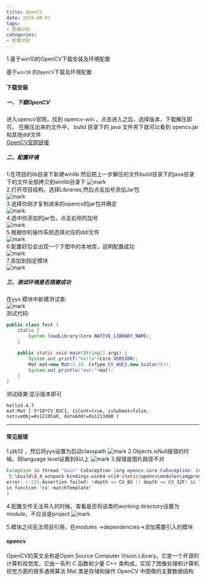 ```yaml
---
title: OpenCV
date: 2019-08-01
tags:
- 图像识别
categories: 
- 图像识别
---
```

1.基于win10的OpenCV下载安装及环境配置
<!-- more -->
基于`win10` 的`OpenCV`下载及环境配置
<!-- more -->
#### 下载安装
##### 一、下载OpenCV
进入opencv官网，找到 opencv-win ，点击进入之后，选择版本，下载解压即可。
在解压出来的文件中， bulld 目录下的 java 文件夹下就可以看到 opencv.jar 和其他ddl文件<br/>
[OpenCV官网链接](https://sourceforge.net/projects/opencvlibrary/files/)
##### 二、配置环境
1.在项目的lib目录下新建winlib 然后把上一步解压的文件build目录下的java目录下的文件全部拷贝到winlib目录下
![mark](http://simon.bzk.ink/blog/20190803/65UMt9gQ8gMs.png?imageslim) <br/>
2.打开项目结构，选择Libraries,然后点击加号添加Jar包<br/>
![mark](http://simon.bzk.ink/blog/20190803/0mDKraDY6lP2.png?imageslim)<br/>
3.选择你刚才复制进来的opencv的jar包并确定<br/>
![mark](http://simon.bzk.ink/blog/20190803/7gd6XN3DEigC.png?imageslim)<br/>
4.选中你添加的jar包，点击右侧的加号<br/>
![mark](http://simon.bzk.ink/blog/20190803/YG9EaFlWPPoX.png?imageslim)<br/>
5.根据你的操作系统选择对应的ddl文件<br/>
![mark](http://simon.bzk.ink/blog/20190803/LcO6JioRdigJ.png?imageslim)<br/>
6.配置好后会出现一个下图中的本地库，说明配置成功<br/>
![mark](http://simon.bzk.ink/blog/20190803/aPWHv9NSLEHQ.png?imageslim)<br/>
7.添加到指定模块<br/>
![mark](http://simon.bzk.ink/blog/20190816/s3zrez5OPpwL.png?imageslim)<br/>
##### 三、测试环境是否搭建成功
在yys 模块中新建测试类:<br/>
![mark](http://simon.bzk.ink/blog/20190803/bxPy9si8R2FS.png?imageslim)<br/>
测试代码:
```java
public class Test {
    static {
        System.loadLibrary(Core.NATIVE_LIBRARY_NAME);
    }

    public static void main(String[] args) {
        System.out.printf("hello"+Core.VERSION);
        Mat mat=new Mat(5,10, CvType.CV_8UC1,new Scalar(0));
        System.out.println("mat:"+mat);
    }
}
```
测试结果:显示版本即可
```
hello3.4.7
mat:Mat [ 5*10*CV_8UC1, isCont=true, isSubmat=false, nativeObj=0x12105a0, dataAddr=0x1213d80 ]
```
***
#### 常见报错
1.jdk12 ，然后将yys设置为启动classpath
![mark](http://simon.bzk.ink/blog/20190816/G2niSm9t0Qb5.png?imageslim)
2.Objects.isNull报错的时候。将language level设置到8以上
![mark](http://simon.bzk.ink/blog/20190816/sVuvMKDLt0P4.png?imageslim)
3.报错是图片路径不对
```java
Exception in thread "main" CvException [org.opencv.core.CvException: cv::Exception: OpenCV(3.4.7)
 C:\build\3_4_winpack-bindings-win64-vc14-static\opencv\modules\imgproc\src\templmatch.cpp:1104: 
error: (-215:Assertion failed) (depth == CV_8U || depth == CV_32F) && type == _templ.type() && _img.dims() <= 2 
in function 'cv::matchTemplate'
]
```
4.配置文件无法导入的时候，查看是否将该类的working directory设置为module，不应该是project
![mark](http://simon.bzk.ink/blog/20190817/J7GSgJtSENp1.png?imageslim)

5.模块之间无法项目引用，在modules ->dependencies->添加需要引入的模块
#### opencv
OpenCV的英文全称是Open Source Computer Vision Library。它是一个开源的计算机视觉库，它由一系列 C 函数和少量 C++ 类构成，实现了图像处理和计算机视觉方面的很多通用算法
Mat 类是存储和操作 OpenCV 中图像的主要数据结构